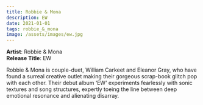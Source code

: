 ```yaml
---
title: Robbie & Mona
description: EW
date: 2021-01-01
tags: robbie_&_mona
image: /assets/images/ew.jpg
---
```


**Artist**: Robbie & Mona  
**Release Title**: EW

Robbie & Mona is couple-duet, William Carkeet and Eleanor Gray, who have found a surreal creative outlet making their gorgeous scrap-book glitch pop with each other. Their debut album ‘EW’ experiments fearlessly with sonic textures and song structures, expertly toeing the line between deep emotional resonance and alienating disarray.